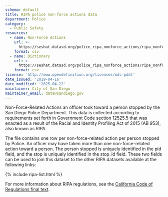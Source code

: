 ```yaml
---
schema: default
title: RIPA police non-force actions data
department: Police
category:
  - Public Safety
resources:
  - name: Non-Force Actions
    url: >-
      https://seshat.datasd.org/police_ripa_nonforce_actions/ripa_nonforce_actions_datasd.csv
    format: csv
  - name: Dictionary
    url: >-
      https://seshat.datasd.org/police_ripa_nonforce_actions/ripa_nonforce_actions_dictionary_datasd.csv
    format: csv
license: 'http://www.opendefinition.org/licenses/odc-pddl'
date_issued: '2019-04-16'
date_modified: '2025-04-22'
maintainer: City of San Diego
maintainer_email: data@sandiego.gov
---
```

Non-Force-Related Actions an officer took toward a person stopped by the San Diego Police Department. This data is collected according to requirements set forth in Government Code section 12525.5 that was enacted as a result of the Racial and Identity Profiling Act of 2015 (AB 953), also known as RIPA.

The file contains one row per non-force-related action per person stopped by Police. An officer may have taken more than one non-force-related action toward a person. The person stopped is uniquely identified in the pid field, and the stop is uniquely identified in the stop_id field. These two fields can be used to join this dataset to the other RIPA datasets available at the following links:

{% include ripa-list.html %}

For more information about RIPA regulations, see the [California Code of Regulations final text](https://oag.ca.gov/system/files/media/ripa-final-text-of-proposed-regulations.pdf).